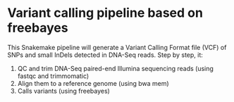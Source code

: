 # Variant calling pipeline based on freebayes

This Snakemake pipeline will generate a Variant Calling Format file (VCF) of SNPs and small InDels detected in DNA-Seq reads. 
Step by step, it:
1. QC and trim DNA-Seq paired-end Illumina sequencing reads (using fastqc and trimmomatic)
2. Align them to a reference genome (using bwa mem)
3. Calls variants (using freebayes)
